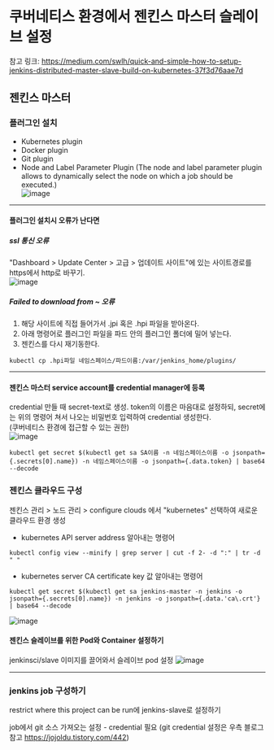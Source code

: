 # 쿠버네티스 환경에서 젠킨스 마스터 슬레이브 설정
참고 링크: https://medium.com/swlh/quick-and-simple-how-to-setup-jenkins-distributed-master-slave-build-on-kubernetes-37f3d76aae7d

## 젠킨스 마스터
### 플러그인 설치
* Kubernetes plugin  
* Docker plugin  
* Git plugin  
* Node and Label Parameter Plugin (The node and label parameter plugin allows to dynamically select the node on which a job should be executed.)  
![image](https://user-images.githubusercontent.com/33820372/112439171-22941500-8d8c-11eb-9046-beef0eefc015.png)
---
#### 플러그인 설치시 오류가 난다면  
##### ssl 통신 오류  
"Dashboard > Update Center > 고급 > 업데이트 사이트"에 있는 사이트경로를 https에서 http로 바꾸기.  
![image](https://user-images.githubusercontent.com/33820372/112439102-0d1eeb00-8d8c-11eb-99f0-cab426fa36a8.png)   
##### Failed to download from ~ 오류  
1. 해당 사이트에 직접 들어가서 .jpi 혹은 .hpi 파일을 받아온다.   
2. 아래 명령어로 플러그인 파일을 파드 안의 플러그인 폴더에 밀어 넣는다.  
3. 젠킨스를 다시 재기동한다.  
```
kubectl cp .hpi파일 네임스페이스/파드이름:/var/jenkins_home/plugins/
```  
---  

#### 젠킨스 마스터 service account를 credential manager에 등록  
credential 만들 때 secret-text로 생성. token의 이름은 마음대로 설정하되, secret에는 위의 명령어 쳐서 나오는 비밀번호 입력하여 credential 생성한다.  
(쿠버네티스 환경에 접근할 수 있는 권한)  
![image](https://user-images.githubusercontent.com/33820372/113526057-5f190980-95f3-11eb-9036-9f30e5db61ed.png)  
```
kubectl get secret $(kubectl get sa SA이름 -n 네임스페이스이름 -o jsonpath={.secrets[0].name}) -n 네임스페이스이름 -o jsonpath={.data.token} | base64 --decode
```  

### 젠킨스 클라우드 구성  
젠킨스 관리 > 노드 관리 > configure clouds 에서 "kubernetes" 선택하여 새로운 클라우드 환경 생성  
* kubernetes API server address 알아내는 명령어  
```
kubectl config view --minify | grep server | cut -f 2- -d ":" | tr -d " "
```  
* kubernetes server CA certificate key 값 알아내는 명령어  
```
kubectl get secret $(kubectl get sa jenkins-master -n jenkins -o jsonpath={.secrets[0].name}) -n jenkins -o jsonpath={.data.'ca\.crt'} | base64 --decode
```  
![image](https://user-images.githubusercontent.com/33820372/113526004-182b1400-95f3-11eb-9ff6-13a77fe25d81.png)  

#### 젠킨스 슬레이브를 위한 Pod와 Container 설정하기  
jenkinsci/slave 이미지를 끌어와서 슬레이브 pod 설정
![image](https://user-images.githubusercontent.com/33820372/113530419-f9337e80-9600-11eb-8670-71e0fc11f1c0.png)

---

### jenkins job 구성하기
restrict where this project can be run에 jenkins-slave로 설정하기

job에서 git 소스 가져오는 설정 - credential 필요 (git credential 설정은 우측 블로그 참고 https://jojoldu.tistory.com/442)
